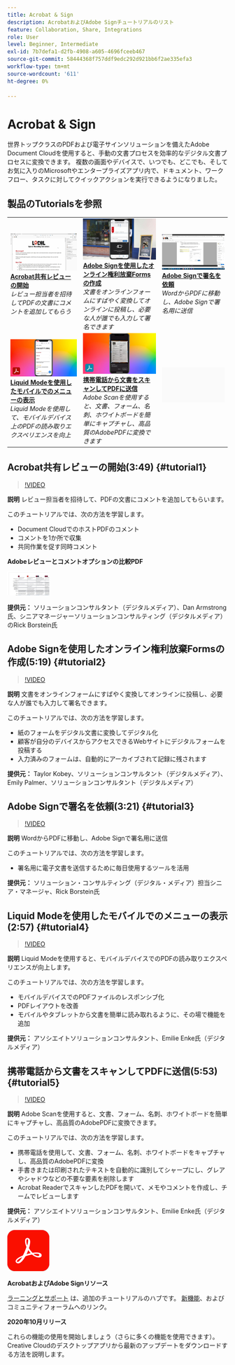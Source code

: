 ```yaml
---
title: Acrobat & Sign
description: AcrobatおよびAdobe Signチュートリアルのリスト
feature: Collaboration, Share, Integrations
role: User
level: Beginner, Intermediate
exl-id: 7b7defa1-d2fb-4908-a605-4696fceeb467
source-git-commit: 58444368f757ddf9edc292d921bb6f2ae335efa3
workflow-type: tm+mt
source-wordcount: '611'
ht-degree: 0%

---
```


# Acrobat &amp; Sign

世界トップクラスのPDFおよび電子サインソリューションを備えたAdobe Document Cloudを使用すると、手動の文書プロセスを効率的なデジタル文書プロセスに変換できます。 複数の画面やデバイスで、いつでも、どこでも、そしてお気に入りのMicrosoftやエンタープライズアプリ内で、ドキュメント、ワークフロー、タスクに対してクイックアクションを実行できるようになりました。

## 製品のTutorialsを参照

<table style="table-layout:fixed">
<tr>
 <td>
   <a href="acrobat-sign.md#tutorial1">
      <img alt="Acrobat共有レビューの開始" src="../assets/acrobat_sharedreview_armstrong.jpg" />
   </a>
    <div>
   <a href="acrobat-sign.md#tutorial1"><strong>Acrobat共有レビューの開始</strong></a>
    </div>
    <em>レビュー担当者を招待してPDFの文書にコメントを追加してもらう</em>
    <br>
  </td>
  <td>
    <a href="acrobat-sign.md#tutorial2">
        <img alt="Adobe Signを使用したオンライン権利放棄Formsの作成" src="../assets/sign_webforms_palmer-kobey_thumbnail.jpg" />
    </a>
    <div>
    <a href="acrobat-sign.md#tutorial2"><strong>Adobe Signを使用したオンライン権利放棄Formsの作成</strong></a>
    </div>
    <em>文書をオンラインフォームにすばやく変換してオンラインに投稿し、必要な人が誰でも入力して署名できます</em>
    <br>
  </td>
  <td>
   <a href="acrobat-sign.md#tutorial3">
      <img alt="Adobe Signで署名を依頼" src="../assets/sign_request-signature_borstein_thumbnail.jpg" />
   </a>
    <div>
    <a href="acrobat-sign.md#tutorial3"><strong>Adobe Signで署名を依頼</strong></a>
    </div>
    <em>WordからPDFに移動し、Adobe Signで署名用に送信</em>
    <br>
  </td>
</tr>
<tr>
 <td>
   <a href="acrobat-sign.md#tutorial4">
      <img alt="Liquid Modeを使用したモバイルでのメニューの表示" src="../assets/acrobat_liquidmode_enke_thumbnail.jpg" />
   </a>
    <div>
   <a href="acrobat-sign.md#tutorial4"><strong>Liquid Modeを使用したモバイルでのメニューの表示</strong></a>
    </div>
    <em>Liquid Modeを使用して、モバイルデバイス上のPDFの読み取りエクスペリエンスを向上</em>
    <br>
  </td>
  <td>
    <a href="acrobat-sign.md#tutorial5">
        <img alt="携帯電話から文書をスキャンしてPDFに送信" src="../assets/acrobat_scan_enke.jpg" />
    </a>
    <div>
    <a href="acrobat-sign.md#tutorial5"><strong>携帯電話から文書をスキャンしてPDFに送信</strong></a>
    </div>
    <em>Adobe Scanを使用すると、文書、フォーム、名刺、ホワイトボードを簡単にキャプチャし、高品質のAdobePDFに変換できます</em>
    <br>
  </td>
  <td>
    <img alt="スペーサー" src="../assets/Gray_thumbnail.png" />
    <div>
    <br>
  </td>
</tr>
</table>

## Acrobat共有レビューの開始(3:49) {#tutorial1}

>[!VIDEO](https://video.tv.adobe.com/v/326777?hidetitle=true)

**説明**
レビュー担当者を招待して、PDFの文書にコメントを追加してもらいます。

このチュートリアルでは、次の方法を学習します。
* Document CloudでのホストPDFのコメント
* コメントを1か所で収集
* 共同作業を促す同時コメント

**Adobeレビューとコメントオプションの比較PDF**

[![比較画像](../assets/ComparisonPDF_thumbnail_96.png)](../assets/Adobe_Review_and_Comment_Comparisons.pdf)

**提供元：**
ソリューションコンサルタント（デジタルメディア）、Dan Armstrong氏、シニアマネージャーソリューションコンサルティング（デジタルメディア）のRick Borstein氏

## Adobe Signを使用したオンライン権利放棄Formsの作成(5:19) {#tutorial2}

>[!VIDEO](https://video.tv.adobe.com/v/326776?hidetitle=true)

**説明**
文書をオンラインフォームにすばやく変換してオンラインに投稿し、必要な人が誰でも入力して署名できます。

このチュートリアルでは、次の方法を学習します。
* 紙のフォームをデジタル文書に変換してデジタル化
* 顧客が自分のデバイスからアクセスできるWebサイトにデジタルフォームを投稿する
* 入力済みのフォームは、自動的にアーカイブされて記録に残されます

**提供元：**
Taylor Kobey、ソリューションコンサルタント（デジタルメディア）、Emily Palmer、ソリューションコンサルタント（デジタルメディア）

## Adobe Signで署名を依頼(3:21) {#tutorial3}

>[!VIDEO](https://video.tv.adobe.com/v/326801?hidetitle=true)

**説明**
WordからPDFに移動し、Adobe Signで署名用に送信

このチュートリアルでは、次の方法を学習します。
* 署名用に電子文書を送信するために毎日使用するツールを活用

**提供元：**
ソリューション・コンサルティング（デジタル・メディア）担当シニア・マネージャ、Rick Borstein氏

## Liquid Modeを使用したモバイルでのメニューの表示(2:57) {#tutorial4}

>[!VIDEO](https://video.tv.adobe.com/v/327093?hidetitle=true)

**説明**
Liquid Modeを使用すると、モバイルデバイスでのPDFの読み取りエクスペリエンスが向上します。

このチュートリアルでは、次の方法を学習します。
* モバイルデバイスでのPDFファイルのレスポンシブ化
* PDFレイアウトを改善
* モバイルやタブレットから文書を簡単に読み取れるように、その場で機能を追加

**提供元：**
アソシエイトソリューションコンサルタント、Emilie Enke氏（デジタルメディア）

## 携帯電話から文書をスキャンしてPDFに送信(5:53) {#tutorial5}

>[!VIDEO](https://video.tv.adobe.com/v/327094?hidetitle=true)

**説明**
Adobe Scanを使用すると、文書、フォーム、名刺、ホワイトボードを簡単にキャプチャし、高品質のAdobePDFに変換できます。

このチュートリアルでは、次の方法を学習します。
* 携帯電話を使用して、文書、フォーム、名刺、ホワイトボードをキャプチャし、高品質のAdobePDFに変換
* 手書きまたは印刷されたテキストを自動的に識別してシャープにし、グレアやシャドウなどの不要な要素を削除します
* Acrobat ReaderでスキャンしたPDFを開いて、メモやコメントを作成し、チームでレビューします

**提供元：**
アソシエイトソリューションコンサルタント、Emilie Enke氏（デジタルメディア）

![DCロゴ](../assets/Doc-Cloud-256.png)

**AcrobatおよびAdobe Signリソース**

[ラーニングとサポート](https://helpx.adobe.com/support/document-cloud.html) は、追加のチュートリアルのハブです。 [新機能](https://helpx.adobe.com/acrobat/using/whats-new.html)、およびコミュニティフォーラムへのリンク。

**2020年10月リリース**

これらの機能の使用を開始しましょう（さらに多くの機能を使用できます）。 Creative Cloudのデスクトップアプリから最新のアップデートをダウンロードする方法を説明します。
